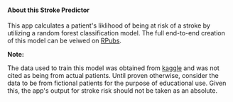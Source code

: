 #### About this Stroke Predictor

This app calculates a patient's liklihood of being at risk of a stroke by utilizing a random forest classification model. The full end-to-end creation of this model can be veiwed on [RPubs](https://rpubs.com/Nwinters29/StrokePredictor). 

**Note:**

The data used to train this model was obtained from [kaggle](https://www.kaggle.com/datasets/godfatherfigure/healthcare-dataset-stroke-data) and was not cited as being from actual patients. Until proven otherwise, consider the data to be from fictional patients for the purpose of educational use. Given this, the app's output for stroke risk should not be taken as an absolute.
